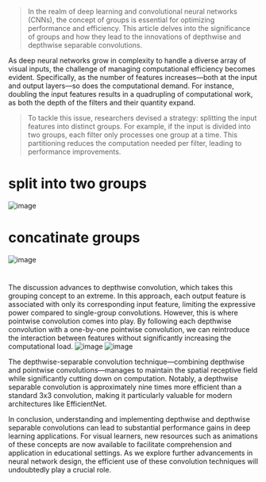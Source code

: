 > In the realm of deep learning and convolutional neural networks (CNNs), the concept of groups is essential for optimizing performance and efficiency. This article delves into the significance of groups and how they lead to the innovations of depthwise and depthwise separable convolutions.

As deep neural networks grow in complexity to handle a diverse array of visual inputs, the challenge of managing computational efficiency becomes evident. Specifically, as the number of features increases—both at the input and output layers—so does the computational demand. For instance, doubling the input features results in a quadrupling of computational work, as both the depth of the filters and their quantity expand.

> To tackle this issue, researchers devised a strategy: splitting the input features into distinct groups. For example, if the input is divided into two groups, each filter only processes one group at a time. This partitioning reduces the computation needed per filter, leading to performance improvements.
# split into two groups
![image](https://github.com/user-attachments/assets/605ef52c-e23e-42ec-835e-69557753e1af)

# concatinate groups
![image](https://github.com/user-attachments/assets/a43735ac-818f-4bec-8553-ddc8696b2628)


# 
The discussion advances to depthwise convolution, which takes this grouping concept to an extreme. In this approach, each output feature is associated with only its corresponding input feature, limiting the expressive power compared to single-group convolutions. However, this is where pointwise convolution comes into play. By following each depthwise convolution with a one-by-one pointwise convolution, we can reintroduce the interaction between features without significantly increasing the computational load.
![image](https://github.com/user-attachments/assets/ef2175f1-bd8e-4b1a-917f-8c630ced2311)
![image](https://github.com/user-attachments/assets/7ae608a7-0c00-4a61-80e5-4ca1cb8efa9e)

The depthwise-separable convolution technique—combining depthwise and pointwise convolutions—manages to maintain the spatial receptive field while significantly cutting down on computation. Notably, a depthwise separable convolution is approximately nine times more efficient than a standard 3x3 convolution, making it particularly valuable for modern architectures like EfficientNet.

In conclusion, understanding and implementing depthwise and depthwise separable convolutions can lead to substantial performance gains in deep learning applications. For visual learners, new resources such as animations of these concepts are now available to facilitate comprehension and application in educational settings. As we explore further advancements in neural network design, the efficient use of these convolution techniques will undoubtedly play a crucial role.
